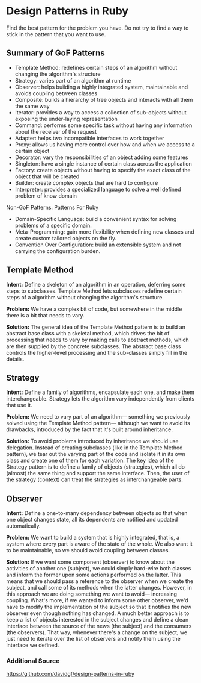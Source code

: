 # Design Patterns in Ruby
Find the best pattern for the problem you have. Do not try to find a way to stick in the pattern that you want to use.

## Summary of GoF Patterns
- Template Method: redefines certain steps of an algorithm without changing the algorithm's structure
- Strategy: varies part of an algorithm at runtime
- Observer: helps building a highly integrated system, maintainable and avoids coupling between classes
- Composite: builds a hierarchy of tree objects and interacts with all them the same way
- Iterator: provides a way to access a collection of sub-objects without exposing the under-laying representation
- Command: performs some specific task without having any information about the receiver of the request
- Adapter: helps two incompatible interfaces to work together
- Proxy: allows us having more control over how and when we access to a certain object
- Decorator: vary the responsibilities of an object adding some features
- Singleton: have a single instance of certain class across the application
- Factory: create objects without having to specify the exact class of the object that will be created
- Builder: create complex objects that are hard to configure
- Interpreter: provides a specialized language to solve a well defined problem of know domain

Non-GoF Patterns: Patterns For Ruby
- Domain-Specific Language: build a convenient syntax for solving problems of a specific domain.
- Meta-Programming: gain more flexibility when defining new classes and create custom tailored objects on the fly.
- Convention Over Configuration: build an extensible system and not carrying the configuration burden.

## Template Method
**Intent:** 
Define a skeleton of an algorithm in an operation, deferring some steps to subclasses. Template Method lets subclasses redefine certain steps of a algorithm without changing the algorithm's structure.

**Problem:** 
We have a complex bit of code, but somewhere in the middle there is a bit that needs to vary.

**Solution:** 
The general idea of the Template Method pattern is to build an abstract base class with a skeletal method, which drives the bit of processing that needs to vary by making calls to abstract methods, which are then supplied by the concrete subclasses. The abstract base class controls the higher-level processing and the sub-classes simply fill in the details.

## Strategy
**Intent:** 
Define a family of algorithms, encapsulate each one, and make them interchangeable. Strategy lets the algorithm vary independently from clients that use it.

**Problem:** 
We need to vary part of an algorithm— something we previously solved using the Template Method pattern— although we want to avoid its drawbacks, introduced by the fact that it's built around inheritance.

**Solution:** 
To avoid problems introduced by inheritance we should use delegation. Instead of creating subclasses (like in the Template Method pattern), we tear out the varying part of the code and isolate it in its own class and create one of them for each variation. The key idea of the Strategy pattern is to define a family of objects (strategies), which all do (almost) the same thing and support the same interface. Then, the user of the strategy (context) can treat the strategies as interchangeable parts.

## Observer
**Intent:** 
Define a one-to-many dependency between objects so that when one object changes state, all its dependents are notified and updated automatically.

**Problem:** 
We want to build a system that is highly integrated, that is, a system where every part is aware of the state of the whole. We also want it to be maintainable, so we should avoid coupling between classes.

**Solution:** 
If we want some component (observer) to know about the activities of another one (subject), we could simply hard-wire both classes and inform the former upon some actions performed on the latter. This means that we should pass a reference to the observer when we create the subject, and call some of its methods when the latter changes. However, in this approach we are doing something we want to avoid— increasing coupling. What's more, if we wanted to inform some other observer, we'd have to modify the implementation of the subject so that it notifies the new observer even though nothing has changed. A much better approach is to keep a list of objects interested in the subject changes and define a clean interface between the source of the news (the subject) and the consumers (the observers). That way, whenever there's a change on the subject, we just need to iterate over the list of observers and notify them using the interface we defined.

### Additional Source
https://github.com/davidgf/design-patterns-in-ruby